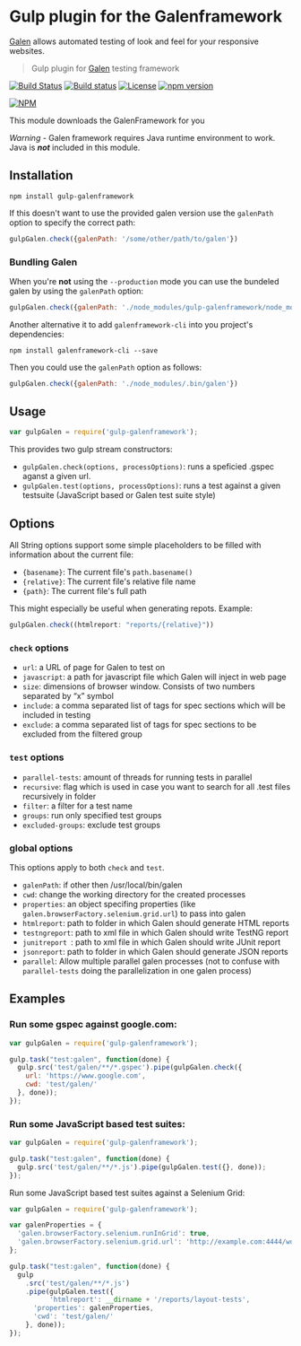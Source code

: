 # Gulp plugin for the Galenframework

[Galen](http://galenframework.com) allows automated testing of look and feel for your responsive websites.

> Gulp plugin for [Galen](http://galenframework.com/) testing framework

[![Build Status](https://travis-ci.org/hypery2k/gulp-galenframework.svg)](https://travis-ci.org/hypery2k/gulp-galenframework) [![Build status](https://ci.appveyor.com/api/projects/status/riina6d8ov0s2cn4?svg=true)](https://ci.appveyor.com/project/hypery2k/gulp-galenframework) [![License](https://img.shields.io/github/license/mashape/apistatus.svg)](LICENSE) [![npm version](https://badge.fury.io/js/gulp-galenframework.svg)](http://badge.fury.io/js/grunt-galenframework)

[![NPM](https://nodei.co/npm/gulp-galenframework.png?downloads=true&downloadRank=true&stars=true)](https://nodei.co/npm/gulp-galenframework/)

This module downloads the GalenFramework for you

*Warning* - Galen framework requires Java runtime environment to work. Java is ***not*** included in this module.

## Installation

```Shell
npm install gulp-galenframework
```

If this doesn't want to use the provided galen version use the `galenPath` option to specify the
correct path:

```JavaScript
gulpGalen.check({galenPath: '/some/other/path/to/galen'})
```

### Bundling Galen

When you're **not** using the `--production` mode you can use the bundeled galen by using the
`galenPath` option:

```JavaScript
gulpGalen.check({galenPath: './node_modules/gulp-galenframework/node_modules/.bin/galen'})
```

Another alternative it to add `galenframework-cli` into you project's dependencies:

```Shell
npm install galenframework-cli --save
```

Then you could use the `galenPath` option as follows:

```JavaScript
gulpGalen.check({galenPath: './node_modules/.bin/galen'})
```

## Usage

```JavaScript
var gulpGalen = require('gulp-galenframework');
```

This provides two gulp stream constructors:

* `gulpGalen.check(options, processOptions)`: runs a speficied .gspec aganst a given url.
* `gulpGalen.test(options, processOptions)`: runs a test against a given testsuite (JavaScript based or Galen test suite style)

## Options

All String options support some simple placeholders to be filled with information about
the current file:

* `{basename}`: The current file's `path.basename()`
* `{relative}`: The current file's relative file name
* `{path}`: The current file's full path

This might especially be useful when generating repots. Example:

```JavaScript
gulpGalen.check((htmlreport: "reports/{relative}"))
```

### `check` options

* `url`: a URL of page for Galen to test on
* `javascript`: a path for javascript file which Galen will inject in web page
* `size`: dimensions of browser window. Consists of two numbers separated by “x” symbol
* `include`: a comma separated list of tags for spec sections which will be included in testing
* `exclude`: a comma separated list of tags for spec sections to be excluded from the filtered group

### `test` options

 * `parallel-tests`: amount of threads for running tests in parallel
 * `recursive`: flag which is used in case you want to search for all .test files recursively in folder
 * `filter`: a filter for a test name
 * `groups`: run only specified test groups
 * `excluded-groups`: exclude test groups

### global options

This options apply to both `check` and `test`.

* `galenPath`: if other then /usr/local/bin/galen
* `cwd`: change the working directory for the created processes
* `properties`: an object specifing properties (like `galen.browserFactory.selenium.grid.url`) to pass into galen
* `htmlreport`: path to folder in which Galen should generate HTML reports
* `testngreport`: path to xml file in which Galen should write TestNG report
* `junitreport `: path to xml file in which Galen should write JUnit report
* `jsonreport`: path to folder in which Galen should generate JSON reports
* `parallel`: Allow multiple parallel galen processes (not to confuse with `parallel-tests` doing the parallelization in one galen process)

## Examples

### Run some gspec against google.com:

```JavaScript
var gulpGalen = require('gulp-galenframework');

gulp.task("test:galen", function(done) {
  gulp.src('test/galen/**/*.gspec').pipe(gulpGalen.check({
    url: 'https://www.google.com',
    cwd: 'test/galen/'
  }, done));
});
```

### Run some JavaScript based test suites:

```JavaScript
var gulpGalen = require('gulp-galenframework');

gulp.task("test:galen", function(done) {
  gulp.src('test/galen/**/*.js').pipe(gulpGalen.test({}, done));
});
```

Run some JavaScript based test suites against a Selenium Grid:

```JavaScript
var gulpGalen = require('gulp-galenframework');

var galenProperties = {
  'galen.browserFactory.selenium.runInGrid': true,
  'galen.browserFactory.selenium.grid.url': 'http://example.com:4444/wd/hub'
};

gulp.task("test:galen", function(done) {
  gulp
    .src('test/galen/**/*.js')
    .pipe(gulpGalen.test({
		  'htmlreport': __dirname + '/reports/layout-tests',
      'properties': galenProperties,
      'cwd': 'test/galen/'
    }, done));
});
```
